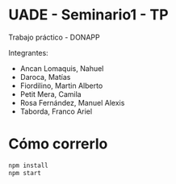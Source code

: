 # UADE - Seminario1 - TP

Trabajo práctico - DONAPP

Integrantes:

* Ancan Lomaquis, Nahuel
* Daroca, Matías
* Fiordilino, Martin Alberto
* Petit Mera, Camila
* Rosa Fernández, Manuel Alexis
* Taborda, Franco Ariel

# Cómo correrlo

```sh
npm install
npm start
```
